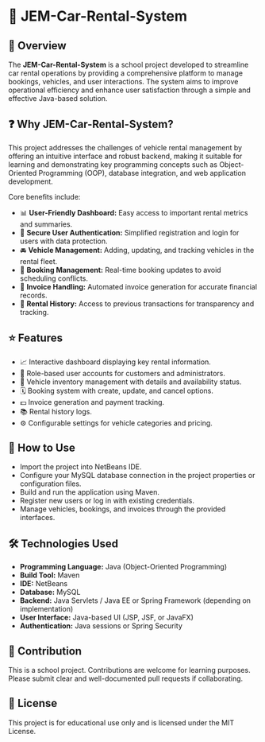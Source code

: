 # 🚗 JEM-Car-Rental-System

## 📝 Overview
The **JEM-Car-Rental-System** is a school project developed to streamline car rental operations by providing a comprehensive platform to manage bookings, vehicles, and user interactions. The system aims to improve operational efficiency and enhance user satisfaction through a simple and effective Java-based solution.

## ❓ Why JEM-Car-Rental-System?
This project addresses the challenges of vehicle rental management by offering an intuitive interface and robust backend, making it suitable for learning and demonstrating key programming concepts such as Object-Oriented Programming (OOP), database integration, and web application development.

Core benefits include:

- 📊 **User-Friendly Dashboard:** Easy access to important rental metrics and summaries.
- 🔐 **Secure User Authentication:** Simplified registration and login for users with data protection.
- 🚘 **Vehicle Management:** Adding, updating, and tracking vehicles in the rental fleet.
- 📅 **Booking Management:** Real-time booking updates to avoid scheduling conflicts.
- 🧾 **Invoice Handling:** Automated invoice generation for accurate financial records.
- 📜 **Rental History:** Access to previous transactions for transparency and tracking.

## ⭐ Features
- 📈 Interactive dashboard displaying key rental information.
- 👥 Role-based user accounts for customers and administrators.
- 🚗 Vehicle inventory management with details and availability status.
- 🗓️ Booking system with create, update, and cancel options.
- 💵 Invoice generation and payment tracking.
- 📚 Rental history logs.
- ⚙️ Configurable settings for vehicle categories and pricing.

## 🚀 How to Use
- Import the project into NetBeans IDE.
- Configure your MySQL database connection in the project properties or configuration files.
- Build and run the application using Maven.
- Register new users or log in with existing credentials.
- Manage vehicles, bookings, and invoices through the provided interfaces.

## 🛠️ Technologies Used
- **Programming Language:** Java (Object-Oriented Programming)
- **Build Tool:** Maven
- **IDE:** NetBeans
- **Database:** MySQL
- **Backend:** Java Servlets / Java EE or Spring Framework (depending on implementation)
- **User Interface:** Java-based UI (JSP, JSF, or JavaFX)
- **Authentication:** Java sessions or Spring Security

## 🤝 Contribution
This is a school project. Contributions are welcome for learning purposes. Please submit clear and well-documented pull requests if collaborating.

## 📄 License
This project is for educational use only and is licensed under the MIT License.
